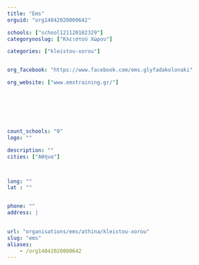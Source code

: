 ```yaml
---
title: "Ems"
orguid: "org14042020000642"

schools: ["school121120182329"]
categorynoslug: ["Κλειστού Χώρου"]

categories: ["kleistou-xorou"]


org_facebook: "https://www.facebook.com/ems.glyfadakolonaki"

org_website: ["www.emstraining.gr/"]







count_schools: "0"
logo: ""

description: ""
cities: ["Αθήνα"]



long: ""
lat : ""


phone: ""
address: |
    

url: "organisations/ems/athina/kleistou-xorou"
slug: "ems"
aliases:
    - /org14042020000642
---
```



